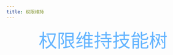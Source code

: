 ```yaml
---
title: 权限维持
---
```


<div align='center' style="color:rgb(99 180 255)"><font size='10'>权限维持技能树</font></div>
